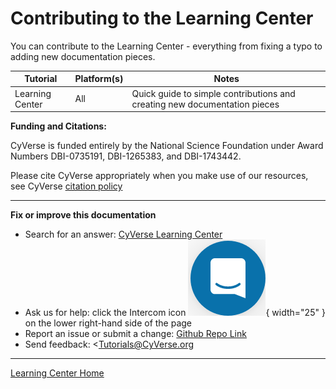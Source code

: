 # Contributing to the Learning Center

You can contribute to the Learning Center - everything from fixing a
typo to adding new documentation pieces.

| Tutorial | Platform(s) | Notes |
|----------|-------------|-------|
| Learning Center | All |  Quick guide to simple contributions and creating new documentation pieces |

**Funding and Citations:**

CyVerse is funded entirely by the National Science Foundation under
Award Numbers DBI-0735191, DBI-1265383, and DBI-1743442.

Please cite CyVerse appropriately when you make use of our resources,
see CyVerse [citation policy](http://www.cyverse.org/acknowledge-cite-cyverse)

-----------------------------------------------------------------------

**Fix or improve this documentation**

  - Search for an answer:
     [CyVerse Learning Center](https://learning.cyverse.org)
  - Ask us for help:
    click the Intercom icon ![Intercom](assets/intercom.png){ width="25" } on the lower right-hand side of the page
  - Report an issue or submit a change:
    [Github Repo Link](https://github.com/cyverse-learning-materials/)
  - Send feedback: <Tutorials@CyVerse.org
  
------------------------------------------------------------------------

[Learning Center Home](http://learning.cyverse.org/)
